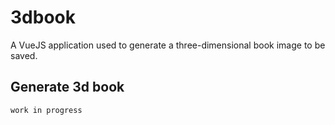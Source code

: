 # 3dbook

A VueJS application used to generate a three-dimensional book image to be saved.

## Generate 3d book 
```
work in progress
```


